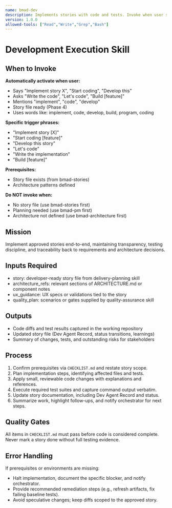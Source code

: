 ```yaml
---
name: bmad-dev
description: Implements stories with code and tests. Invoke when user says 'implement story', 'develop this', 'let's code', 'write the code', 'start coding'. Keywords: implement, code, develop, build, program, coding, implementation.
version: 1.0.0
allowed-tools: ["Read","Write","Grep","Bash"]
---
```


# Development Execution Skill

## When to Invoke

**Automatically activate when user:**
- Says "Implement story X", "Start coding", "Develop this"
- Asks "Write the code", "Let's code", "Build [feature]"
- Mentions "implement", "code", "develop"
- Story file ready (Phase 4)
- Uses words like: implement, code, develop, build, program, coding

**Specific trigger phrases:**
- "Implement story [X]"
- "Start coding [feature]"
- "Develop this story"
- "Let's code"
- "Write the implementation"
- "Build [feature]"

**Prerequisites:**
- Story file exists (from bmad-stories)
- Architecture patterns defined

**Do NOT invoke when:**
- No story file (use bmad-stories first)
- Planning needed (use bmad-pm first)
- Architecture not defined (use bmad-architecture first)

## Mission
Implement approved stories end-to-end, maintaining transparency, testing discipline, and traceability back to requirements and architecture decisions.

## Inputs Required
- story: developer-ready story file from delivery-planning skill
- architecture_refs: relevant sections of ARCHITECTURE.md or component notes
- ux_guidance: UX specs or validations tied to the story
- quality_plan: scenarios or gates supplied by quality-assurance skill

## Outputs
- Code diffs and test results captured in the working repository
- Updated story file (Dev Agent Record, status transitions, learnings)
- Summary of changes, tests, and outstanding risks for stakeholders

## Process
1. Confirm prerequisites via `CHECKLIST.md` and restate story scope.
2. Plan implementation steps, identifying affected files and tests.
3. Apply small, reviewable code changes with explanations and references.
4. Execute required test suites and capture command output verbatim.
5. Update story documentation, including Dev Agent Record and status.
6. Summarize work, highlight follow-ups, and notify orchestrator for next steps.

## Quality Gates
All items in `CHECKLIST.md` must pass before code is considered complete. Never mark a story done without full testing evidence.

## Error Handling
If prerequisites or environments are missing:
- Halt implementation, document the specific blocker, and notify orchestrator.
- Provide recommended remediation steps (e.g., refresh artifacts, fix failing baseline tests).
- Avoid speculative changes; keep diffs scoped to the approved story.
